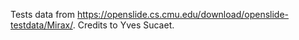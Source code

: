 Tests data from https://openslide.cs.cmu.edu/download/openslide-testdata/Mirax/. Credits to Yves Sucaet.

